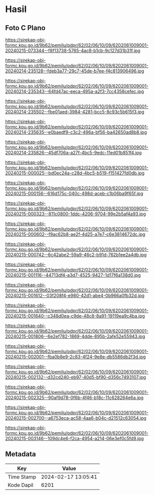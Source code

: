 # Hasil

## Foto C Plano

https://sirekap-obj-formc.kpu.go.id/9b62/pemilu/pdpr/62/02/06/10/09/6202061009001-20240215-073344--f8f13738-5765-4ac8-b1cb-9c127d31b31f.jpg

https://sirekap-obj-formc.kpu.go.id/9b62/pemilu/pdpr/62/02/06/10/09/6202061009001-20240214-235128--fdeb3a77-29c7-45de-b7ee-f4c813906496.jpg

https://sirekap-obj-formc.kpu.go.id/9b62/pemilu/pdpr/62/02/06/10/09/6202061009001-20240214-235343--64fd47ac-eeca-495a-a2f3-7cc4358cefec.jpg

https://sirekap-obj-formc.kpu.go.id/9b62/pemilu/pdpr/62/02/06/10/09/6202061009001-20240214-235502--fbe01aed-3984-4281-bcc5-8c93c5b615f3.jpg

https://sirekap-obj-formc.kpu.go.id/9b62/pemilu/pdpr/62/02/06/10/09/6202061009001-20240214-235635--e0baedf9-c3c2-496a-bf56-ba42650ad8b8.jpg

https://sirekap-obj-formc.kpu.go.id/9b62/pemilu/pdpr/62/02/06/10/09/6202061009001-20240214-235826--45df706a-a27f-4bc5-9edc-11ed01b851f4.jpg

https://sirekap-obj-formc.kpu.go.id/9b62/pemilu/pdpr/62/02/06/10/09/6202061009001-20240215-000025--bd0ec24a-c28d-4bc5-b519-f151427fd0db.jpg

https://sirekap-obj-formc.kpu.go.id/9b62/pemilu/pdpr/62/02/06/10/09/6202061009001-20240215-000156--616d175c-040c-498d-aceb-c1b06ba9f65f.jpg

https://sirekap-obj-formc.kpu.go.id/9b62/pemilu/pdpr/62/02/06/10/09/6202061009001-20240215-000323--811c0800-1ddc-4206-9704-99e2b5af4a93.jpg

https://sirekap-obj-formc.kpu.go.id/9b62/pemilu/pdpr/62/02/06/10/09/6202061009001-20240215-000602--f9ac62b8-ae2f-4d25-a7e7-c6e3814672dc.jpg

https://sirekap-obj-formc.kpu.go.id/9b62/pemilu/pdpr/62/02/06/10/09/6202061009001-20240215-000742--6c42abe2-59a9-46c2-b91d-762b1ee2a4db.jpg

https://sirekap-obj-formc.kpu.go.id/9b62/pemilu/pdpr/62/02/06/10/09/6202061009001-20240215-001116--44713df4-a3d7-4525-9427-1d17f6a138d0.jpg

https://sirekap-obj-formc.kpu.go.id/9b62/pemilu/pdpr/62/02/06/10/09/6202061009001-20240215-001612--03f208f4-e980-42d1-abe4-0b966a0fb32d.jpg

https://sirekap-obj-formc.kpu.go.id/9b62/pemilu/pdpr/62/02/06/10/09/6202061009001-20240215-001640--c348d0ea-c9de-48c8-8a91-19119ea9c4ba.jpg

https://sirekap-obj-formc.kpu.go.id/9b62/pemilu/pdpr/62/02/06/10/09/6202061009001-20240215-001806--6e2ef782-1869-4dde-895b-2afe52e55943.jpg

https://sirekap-obj-formc.kpu.go.id/9b62/pemilu/pdpr/62/02/06/10/09/6202061009001-20240215-002001--fba0b8e9-2c83-4f24-9e8e-db5586db2f3d.jpg

https://sirekap-obj-formc.kpu.go.id/9b62/pemilu/pdpr/62/02/06/10/09/6202061009001-20240215-002132--d32cd240-eb97-40d5-bf90-d356c7493107.jpg

https://sirekap-obj-formc.kpu.go.id/9b62/pemilu/pdpr/62/02/06/10/09/6202061009001-20240215-002325--90af9d78-0f6b-4f46-b18c-11c628264e6a.jpg

https://sirekap-obj-formc.kpu.go.id/9b62/pemilu/pdpr/62/02/06/10/09/6202061009001-20240215-002700--a6753eca-ac58-4aa6-b04c-d21512c63054.jpg

https://sirekap-obj-formc.kpu.go.id/9b62/pemilu/pdpr/62/02/06/10/09/6202061009001-20240215-003146--109dc4e6-f2ca-4954-a214-06e3ef0c5fd9.jpg


## Metadata

| Key        | Value               |
| ---------- | ------------------- |
| Time Stamp | 2024-02-17 13:05:41 |
| Kode Dapil | 6201                |



